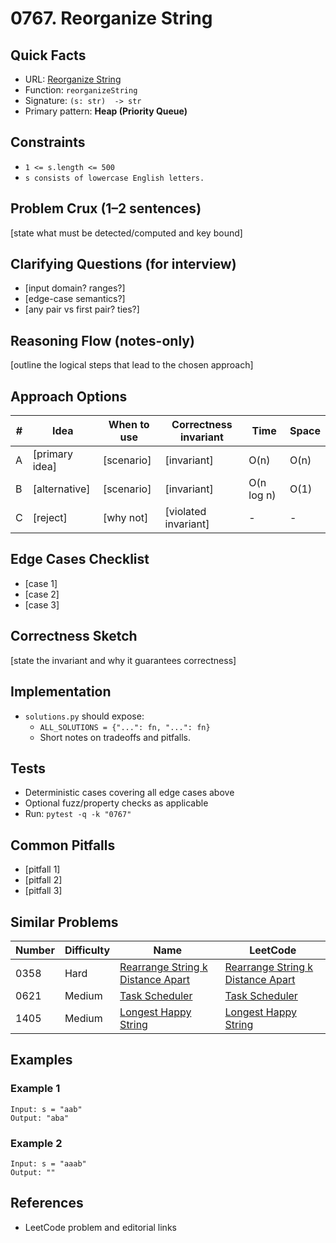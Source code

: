 # 0767. Reorganize String

## Quick Facts

- URL: [Reorganize String](https://leetcode.com/problems/reorganize-string/)
- Function: `reorganizeString`
- Signature: `(s: str)  -> str`
- Primary pattern: **Heap (Priority Queue)**

## Constraints

- `1 <= s.length <= 500`
- `s consists of lowercase English letters.`

## Problem Crux (1–2 sentences)

[state what must be detected/computed and key bound]

## Clarifying Questions (for interview)

- [input domain? ranges?]
- [edge-case semantics?]
- [any pair vs first pair? ties?]

## Reasoning Flow (notes-only)

[outline the logical steps that lead to the chosen approach]

## Approach Options

| # | Idea | When to use | Correctness invariant | Time | Space |
|---|------|-------------|-----------------------|------|-------|
| A | [primary idea] | [scenario] | [invariant] | O(n) | O(n) |
| B | [alternative] | [scenario] | [invariant] | O(n log n) | O(1) |
| C | [reject] | [why not] | [violated invariant] | - | - |

## Edge Cases Checklist

- [case 1]
- [case 2]
- [case 3]

## Correctness Sketch

[state the invariant and why it guarantees correctness]

## Implementation

- `solutions.py` should expose:
  - `ALL_SOLUTIONS = {"...": fn, "...": fn}`
  - Short notes on tradeoffs and pitfalls.

## Tests

- Deterministic cases covering all edge cases above
- Optional fuzz/property checks as applicable
- Run: `pytest -q -k "0767"`

## Common Pitfalls

- [pitfall 1]
- [pitfall 2]
- [pitfall 3]

## Similar Problems

| Number | Difficulty | Name | LeetCode |
|---|---|---|---|
| 0358 | Hard | [Rearrange String k Distance Apart](../0358-rearrange-string-k-distance-apart/readme.md) | [Rearrange String k Distance Apart](https://leetcode.com/problems/rearrange-string-k-distance-apart/) |
| 0621 | Medium | [Task Scheduler](../0621-task-scheduler/readme.md) | [Task Scheduler](https://leetcode.com/problems/task-scheduler/) |
| 1405 | Medium | [Longest Happy String](../1405-longest-happy-string/readme.md) | [Longest Happy String](https://leetcode.com/problems/longest-happy-string/) |

## Examples

### Example 1

```text
Input: s = "aab"
Output: "aba"
```

### Example 2

```text
Input: s = "aaab"
Output: ""
```

## References

- LeetCode problem and editorial links
